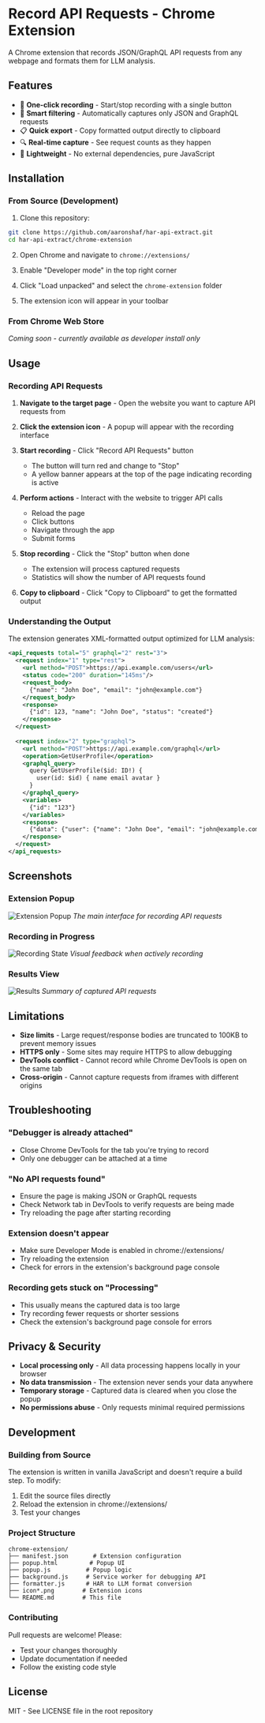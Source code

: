 # Record API Requests - Chrome Extension

A Chrome extension that records JSON/GraphQL API requests from any webpage and formats them for LLM analysis.

## Features

- 🔴 **One-click recording** - Start/stop recording with a single button
- 🎯 **Smart filtering** - Automatically captures only JSON and GraphQL requests
- 📋 **Quick export** - Copy formatted output directly to clipboard
- 🔍 **Real-time capture** - See request counts as they happen
- 🚀 **Lightweight** - No external dependencies, pure JavaScript

## Installation

### From Source (Development)

1. Clone this repository:
```bash
git clone https://github.com/aaronshaf/har-api-extract.git
cd har-api-extract/chrome-extension
```

2. Open Chrome and navigate to `chrome://extensions/`

3. Enable "Developer mode" in the top right corner

4. Click "Load unpacked" and select the `chrome-extension` folder

5. The extension icon will appear in your toolbar

### From Chrome Web Store

*Coming soon - currently available as developer install only*

## Usage

### Recording API Requests

1. **Navigate to the target page** - Open the website you want to capture API requests from

2. **Click the extension icon** - A popup will appear with the recording interface

3. **Start recording** - Click "Record API Requests" button
   - The button will turn red and change to "Stop"
   - A yellow banner appears at the top of the page indicating recording is active

4. **Perform actions** - Interact with the website to trigger API calls
   - Reload the page
   - Click buttons
   - Navigate through the app
   - Submit forms

5. **Stop recording** - Click the "Stop" button when done
   - The extension will process captured requests
   - Statistics will show the number of API requests found

6. **Copy to clipboard** - Click "Copy to Clipboard" to get the formatted output

### Understanding the Output

The extension generates XML-formatted output optimized for LLM analysis:

```xml
<api_requests total="5" graphql="2" rest="3">
  <request index="1" type="rest">
    <url method="POST">https://api.example.com/users</url>
    <status code="200" duration="145ms"/>
    <request_body>
      {"name": "John Doe", "email": "john@example.com"}
    </request_body>
    <response>
      {"id": 123, "name": "John Doe", "status": "created"}
    </response>
  </request>
  
  <request index="2" type="graphql">
    <url method="POST">https://api.example.com/graphql</url>
    <operation>GetUserProfile</operation>
    <graphql_query>
      query GetUserProfile($id: ID!) {
        user(id: $id) { name email avatar }
      }
    </graphql_query>
    <variables>
      {"id": "123"}
    </variables>
    <response>
      {"data": {"user": {"name": "John Doe", "email": "john@example.com"}}}
    </response>
  </request>
</api_requests>
```

## Screenshots

### Extension Popup
![Extension Popup](screenshots/popup.png)
*The main interface for recording API requests*

### Recording in Progress
![Recording State](screenshots/recording.png)
*Visual feedback when actively recording*

### Results View
![Results](screenshots/results.png)
*Summary of captured API requests*

## Limitations

- **Size limits** - Large request/response bodies are truncated to 100KB to prevent memory issues
- **HTTPS only** - Some sites may require HTTPS to allow debugging
- **DevTools conflict** - Cannot record while Chrome DevTools is open on the same tab
- **Cross-origin** - Cannot capture requests from iframes with different origins

## Troubleshooting

### "Debugger is already attached"
- Close Chrome DevTools for the tab you're trying to record
- Only one debugger can be attached at a time

### "No API requests found"
- Ensure the page is making JSON or GraphQL requests
- Check Network tab in DevTools to verify requests are being made
- Try reloading the page after starting recording

### Extension doesn't appear
- Make sure Developer Mode is enabled in chrome://extensions/
- Try reloading the extension
- Check for errors in the extension's background page console

### Recording gets stuck on "Processing"
- This usually means the captured data is too large
- Try recording fewer requests or shorter sessions
- Check the extension's background page console for errors

## Privacy & Security

- **Local processing only** - All data processing happens locally in your browser
- **No data transmission** - The extension never sends your data anywhere
- **Temporary storage** - Captured data is cleared when you close the popup
- **No permissions abuse** - Only requests minimal required permissions

## Development

### Building from Source

The extension is written in vanilla JavaScript and doesn't require a build step. To modify:

1. Edit the source files directly
2. Reload the extension in chrome://extensions/
3. Test your changes

### Project Structure

```
chrome-extension/
├── manifest.json       # Extension configuration
├── popup.html         # Popup UI
├── popup.js          # Popup logic
├── background.js     # Service worker for debugging API
├── formatter.js      # HAR to LLM format conversion
├── icon*.png        # Extension icons
└── README.md        # This file
```

### Contributing

Pull requests are welcome! Please:
- Test your changes thoroughly
- Update documentation if needed
- Follow the existing code style

## License

MIT - See LICENSE file in the root repository